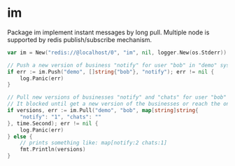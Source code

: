 # im
Package im implement instant messages by long pull.
Multiple node is supported by redis publish/subscribe mechanism.

```go
var im = New("redis://@localhost/0", "im", nil, logger.New(os.Stderr))

// Push a new version of business "notify" for user "bob" in "demo" system.
if err := im.Push("demo", []string{"bob"}, "notify"); err != nil {
    log.Panic(err)
}

// Pull new versions of businesses "notify" and "chats" for user "bob" in "demo" system.
// It blocked until get a new version of the businesses or reach the one second timeout.
if versions, err := im.Pull("demo", "bob", map[string]string{
    "notify": "1", "chats": ""
}, time.Second); err != nil {
    log.Panic(err)
} else {
    // prints something like: map[notify:2 chats:1]
    fmt.Println(versions)
}
```

